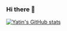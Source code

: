 ### Hi there 👋

[![Yatin's GitHub stats](https://github-readme-stats.vercel.app/api?username=yatinkhandelwal)](https://github.com/yatinkhandelwal/github-readme-stats)

<!--
**yatinkhandelwal/yatinkhandelwal** is a ✨ _special_ ✨ repository because its `README.md` (this file) appears on your GitHub profile.

Here are some ideas to get you started:

- 🔭 I’m currently working on ...
- 🌱 I’m currently learning ...
- 👯 I’m looking to collaborate on ...
- 🤔 I’m looking for help with ...
- 💬 Ask me about ...
- 📫 How to reach me: ...
- 😄 Pronouns: ...
- ⚡ Fun fact: ...
-->
